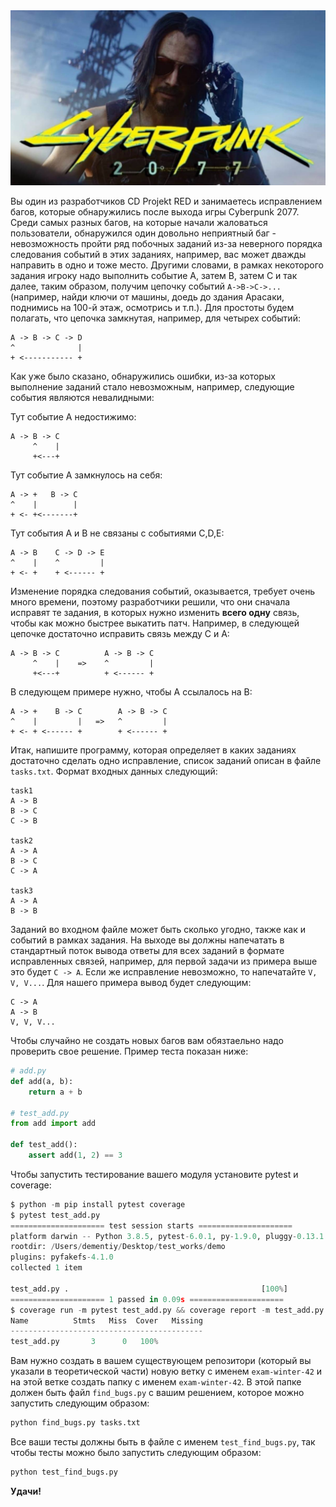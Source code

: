 <img src="cyberpunk.jpg" alt="sam" width="600" />

Вы один из разработчиков CD Projekt RED и занимаетесь исправлением багов, которые обнаружились после выхода игры Cyberpunk 2077. Среди самых разных багов, на которые начали жаловаться пользователи, обнаружился один довольно неприятный баг - невозможность пройти ряд побочных заданий из-за неверного порядка следования событий в этих заданиях, например, вас может дважды направить в одно и тоже место. Другими словами, в рамках некоторого задания игроку надо выполнить событие A, затем B, затем C и так далее, таким образом, получим цепочку событий `A->B->C->...` (например, найди ключи от машины, доедь до здания Арасаки, поднимись на 100-й этаж, осмотрись и т.п.). Для простоты будем полагать, что цепочка замкнутая, например, для четырех событий:

```
A -> B -> C -> D
^              |
+ <----------- +
```

Как уже было сказано, обнаружились ошибки, из-за которых выполнение заданий стало невозможным, например, следующие события являются невалидными:

Тут событие А недостижимо:
```
A -> B -> C
     ^    |
     +<---+
```

Тут событие А замкнулось на себя:
```
A -> +   B -> C
^    |        | 
+ <- +<-------+
```

Тут события A и B не связаны с событиями C,D,E:
```
A -> B    C -> D -> E
^    |    ^         |
+ <- +    + <------ +
```

Изменение порядка следования событий, оказывается, требует очень много времени, поэтому разработчики решили, что они сначала исправят те задания, в которых нужно изменить **всего одну** связь, чтобы как можно быстрее выкатить патч. Например, в следующей цепочке достаточно исправить связь между C и A:

```
A -> B -> C          A -> B -> C
     ^    |    =>    ^         |
     +<---+          + <------ +
```

В следующем примере нужно, чтобы A ссылалось на B:
```
A -> +    B -> C        A -> B -> C
^    |         |   =>   ^         |
+ <- + <------ +        + <------ +
```

Итак, напишите программу, которая определяет в каких заданиях достаточно сделать одно исправление, список заданий описан в файле `tasks.txt`. Формат входных данных следующий:

```
task1
A -> B
B -> C
C -> B

task2
A -> A
B -> C
C -> A

task3
A -> A
B -> B
```

Заданий во входном файле может быть сколько угодно, также как и событий в рамках задания. На выходе вы должны напечатать в стандартный поток вывода ответы для всех заданий в формате исправленных связей, например, для первой задачи из примера выше это будет `C -> A`. Если же исправление невозможно, то напечатайте `V, V, V...`. Для нашего примера вывод будет следующим:

```
C -> A
A -> B
V, V, V...
```

Чтобы случайно не создать новых багов вам обязтаельно надо проверить свое решение. Пример теста показан ниже:

```python
# add.py
def add(a, b):
    return a + b

# test_add.py
from add import add

def test_add():
    assert add(1, 2) == 3
```

Чтобы запустить тестирование вашего модуля установите pytest и coverage:

```python
$ python -m pip install pytest coverage
$ pytest test_add.py
===================== test session starts =====================
platform darwin -- Python 3.8.5, pytest-6.0.1, py-1.9.0, pluggy-0.13.1
rootdir: /Users/dementiy/Desktop/test_works/demo
plugins: pyfakefs-4.1.0
collected 1 item                                                                                              

test_add.py .                                           [100%]
===================== 1 passed in 0.09s =====================
$ coverage run -m pytest test_add.py && coverage report -m test_add.py 
Name          Stmts   Miss  Cover   Missing
-------------------------------------------
test_add.py       3      0   100%
```

Вам нужно создать в вашем существующем репозитори (который вы указали в теоретической части) новую ветку с именем `exam-winter-42` и на этой ветке создать папку с именем `exam-winter-42`. В этой папке должен быть файл `find_bugs.py` с вашим решением, которое можно запустить следующим образом:

```python
python find_bugs.py tasks.txt
```

Все ваши тесты должны быть в файле с именем `test_find_bugs.py`, так чтобы тесты можно было запустить следующим образом:

```python
python test_find_bugs.py
```

**Удачи!**
